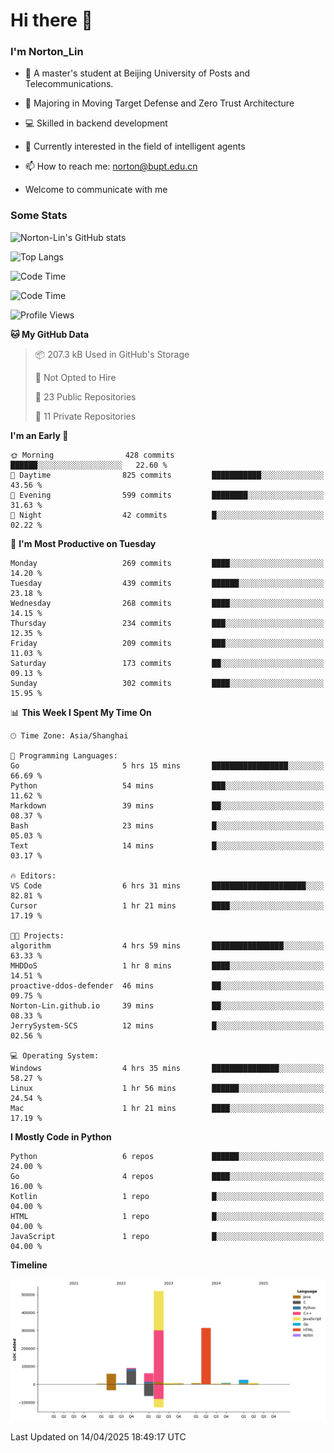 
# Hi there 👋

### I'm Norton_Lin
- 🏫 A master's student at Beijing University of Posts and Telecommunications.
- 🌱 Majoring in Moving Target Defense and Zero Trust Architecture
- 💻 Skilled in backend development
- 🤖 Currently interested in the field of intelligent agents
- 📫 How to reach me: [norton@bupt.edu.cn](mailto:norton@bupt.edu.cn)

- Welcome to communicate with me

### Some Stats
![Norton-Lin's GitHub stats](https://github-readme-stats.vercel.app/api?username=Norton-Lin&count_private=true&show_icons=true&theme=radical)

![Top Langs](https://github-readme-stats.vercel.app/api/top-langs/?username=Norton-Lin&langs_count=10&layout=compact)

![Code Time](https://github-readme-stats.vercel.app/api/wakatime?username=Norton_Lin)

<!--START_SECTION:waka-->
![Code Time](http://img.shields.io/badge/Code%20Time-952%20hrs-blue)

![Profile Views](http://img.shields.io/badge/Profile%20Views-6-blue)

**🐱 My GitHub Data** 

> 📦 207.3 kB Used in GitHub's Storage 
 > 
> 🚫 Not Opted to Hire
 > 
> 📜 23 Public Repositories 
 > 
> 🔑 11 Private Repositories 
 > 
**I'm an Early 🐤** 

```text
🌞 Morning                428 commits         ██████░░░░░░░░░░░░░░░░░░░   22.60 % 
🌆 Daytime                825 commits         ███████████░░░░░░░░░░░░░░   43.56 % 
🌃 Evening                599 commits         ████████░░░░░░░░░░░░░░░░░   31.63 % 
🌙 Night                  42 commits          █░░░░░░░░░░░░░░░░░░░░░░░░   02.22 % 
```
📅 **I'm Most Productive on Tuesday** 

```text
Monday                   269 commits         ████░░░░░░░░░░░░░░░░░░░░░   14.20 % 
Tuesday                  439 commits         ██████░░░░░░░░░░░░░░░░░░░   23.18 % 
Wednesday                268 commits         ████░░░░░░░░░░░░░░░░░░░░░   14.15 % 
Thursday                 234 commits         ███░░░░░░░░░░░░░░░░░░░░░░   12.35 % 
Friday                   209 commits         ███░░░░░░░░░░░░░░░░░░░░░░   11.03 % 
Saturday                 173 commits         ██░░░░░░░░░░░░░░░░░░░░░░░   09.13 % 
Sunday                   302 commits         ████░░░░░░░░░░░░░░░░░░░░░   15.95 % 
```


📊 **This Week I Spent My Time On** 

```text
🕑︎ Time Zone: Asia/Shanghai

💬 Programming Languages: 
Go                       5 hrs 15 mins       █████████████████░░░░░░░░   66.69 % 
Python                   54 mins             ███░░░░░░░░░░░░░░░░░░░░░░   11.62 % 
Markdown                 39 mins             ██░░░░░░░░░░░░░░░░░░░░░░░   08.37 % 
Bash                     23 mins             █░░░░░░░░░░░░░░░░░░░░░░░░   05.03 % 
Text                     14 mins             █░░░░░░░░░░░░░░░░░░░░░░░░   03.17 % 

🔥 Editors: 
VS Code                  6 hrs 31 mins       █████████████████████░░░░   82.81 % 
Cursor                   1 hr 21 mins        ████░░░░░░░░░░░░░░░░░░░░░   17.19 % 

🐱‍💻 Projects: 
algorithm                4 hrs 59 mins       ████████████████░░░░░░░░░   63.33 % 
MHDDoS                   1 hr 8 mins         ████░░░░░░░░░░░░░░░░░░░░░   14.51 % 
proactive-ddos-defender  46 mins             ██░░░░░░░░░░░░░░░░░░░░░░░   09.75 % 
Norton-Lin.github.io     39 mins             ██░░░░░░░░░░░░░░░░░░░░░░░   08.33 % 
JerrySystem-SCS          12 mins             █░░░░░░░░░░░░░░░░░░░░░░░░   02.56 % 

💻 Operating System: 
Windows                  4 hrs 35 mins       ███████████████░░░░░░░░░░   58.27 % 
Linux                    1 hr 56 mins        ██████░░░░░░░░░░░░░░░░░░░   24.54 % 
Mac                      1 hr 21 mins        ████░░░░░░░░░░░░░░░░░░░░░   17.19 % 
```

**I Mostly Code in Python** 

```text
Python                   6 repos             ██████░░░░░░░░░░░░░░░░░░░   24.00 % 
Go                       4 repos             ████░░░░░░░░░░░░░░░░░░░░░   16.00 % 
Kotlin                   1 repo              █░░░░░░░░░░░░░░░░░░░░░░░░   04.00 % 
HTML                     1 repo              █░░░░░░░░░░░░░░░░░░░░░░░░   04.00 % 
JavaScript               1 repo              █░░░░░░░░░░░░░░░░░░░░░░░░   04.00 % 
```



**Timeline**

![Lines of Code chart](https://raw.githubusercontent.com/Norton-Lin/Norton-Lin/main/assets/bar_graph.png)


 Last Updated on 14/04/2025 18:49:17 UTC
<!--END_SECTION:waka-->
